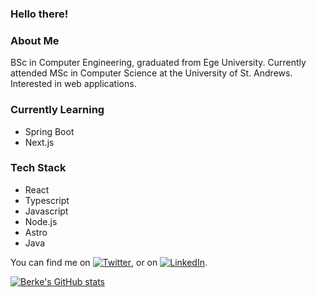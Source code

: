 ### Hello there!

### About Me

BSc in Computer Engineering, graduated from Ege University.
Currently attended MSc in Computer Science at the University of St. Andrews.
Interested in web applications.

### Currently Learning

* Spring Boot
* Next.js

### Tech Stack

* React
* Typescript
* Javascript
* Node.js
* Astro
* Java

You can find me on [![Twitter][1.2]][1], or on [![LinkedIn][2.2]][2].

[![Berke's GitHub stats](https://github-readme-stats.vercel.app/api?username=andyanday33)](https://github.com/anuraghazra/github-readme-stats)


<!--Base64 encodes-->


<!-- Icons -->

[1.2]: http://i.imgur.com/wWzX9uB.png (twitter icon without padding)
[2.2]: https://raw.githubusercontent.com/MartinHeinz/MartinHeinz/master/linkedin-3-16.png (LinkedIn icon without padding)

<!-- Links to your social media accounts -->

[1]: https://twitter.com/berkeanday
[2]: https://www.linkedin.com/in/berkeanday/

<!--
**andyanday33/andyanday33** is a ✨ _special_ ✨ repository because its `README.md` (this file) appears on your GitHub profile.

Here are some ideas to get you started:

- 🔭 I’m currently working on ...
- 🌱 I’m currently learning ...
- 👯 I’m looking to collaborate on ...
- 🤔 I’m looking for help with ...
- 💬 Ask me about ...
- 📫 How to reach me: ...
- 😄 Pronouns: ...
- ⚡ Fun fact: ...
-->
